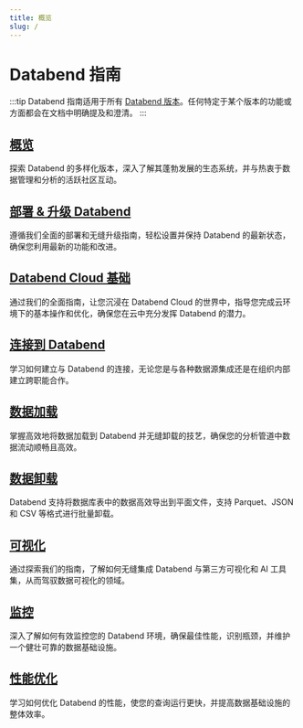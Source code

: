 ```yaml
---
title: 概览
slug: /
---
```


# Databend 指南

:::tip
Databend 指南适用于所有 [Databend 版本](00-editions/index.md)。任何特定于某个版本的功能或方面都会在文档中明确提及和澄清。
:::

[概览](index.md)
---
探索 Databend 的多样化版本，深入了解其蓬勃发展的生态系统，并与热衷于数据管理和分析的活跃社区互动。

[部署 & 升级 Databend](../10-deploy/index.md)
---
遵循我们全面的部署和无缝升级指南，轻松设置并保持 Databend 的最新状态，确保您利用最新的功能和改进。

[Databend Cloud 基础](../20-cloud/index.md)
---
通过我们的全面指南，让您沉浸在 Databend Cloud 的世界中，指导您完成云环境下的基本操作和优化，确保您在云中充分发挥 Databend 的潜力。

[连接到 Databend](../30-sql-clients/index.md)
---
学习如何建立与 Databend 的连接，无论您是与各种数据源集成还是在组织内部建立跨职能合作。

[数据加载](../40-load-data/index.md)
---
掌握高效地将数据加载到 Databend 并无缝卸载的技艺，确保您的分析管道中数据流动顺畅且高效。

[数据卸载](../50-unload-data/index.md)
---
Databend 支持将数据库表中的数据高效导出到平面文件，支持 Parquet、JSON 和 CSV 等格式进行批量卸载。

[可视化](../60-visualize/index.md)
---
通过探索我们的指南，了解如何无缝集成 Databend 与第三方可视化和 AI 工具集，从而驾驭数据可视化的领域。

[监控](../70-monitor/index.md)
---
深入了解如何有效监控您的 Databend 环境，确保最佳性能，识别瓶颈，并维护一个健壮可靠的数据基础设施。

[性能优化](../80-performance-optimization/index.md)
---
学习如何优化 Databend 的性能，使您的查询运行更快，并提高数据基础设施的整体效率。